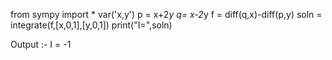 from sympy import *
var('x,y')
p = x+2*y
q= x-2*y
f = diff(q,x)-diff(p,y)
soln = integrate(f,[x,0,1],[y,0,1])
print("I=",soln)

Output :-
I = -1
